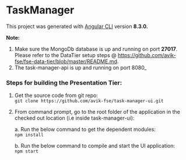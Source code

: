 # TaskManager

This project was generated with [Angular CLI](https://github.com/angular/angular-cli) version **8.3.0.**

**Note:** 
1. Make sure the MongoDb database is up and running on port **27017**. Please refer to the DataTier setup steps @ https://github.com/avik-fse/fse-data-tier/blob/master/README.md.
2. The task-manager-api is up and running on port 8080_

### Steps for building the Presentation Tier:

1. Get the source code from git repo:  
   `git clone https://github.com/avik-fse/task-manager-ui.git`

2. From command prompt, go to the root folder of the application in the checked out location (i.e inside task-manager-ui):
   
   a. Run the below command to get the dependent modules:  
      `npm install`
   
   b. Run the below command to compile and start the UI application:  
      `npm start`

